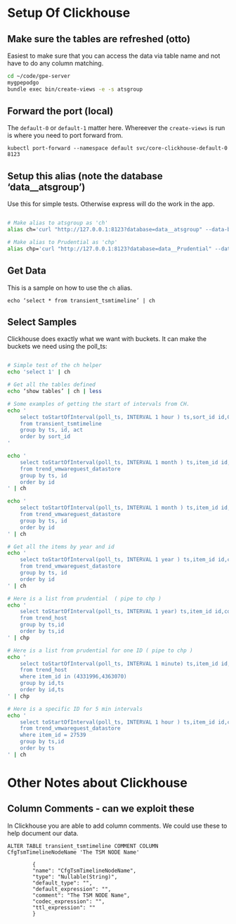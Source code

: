 # Setup Of Clickhouse 

## Make sure the tables are refreshed (otto)

Easiest to make sure that you can access the data via table name
and not have to do any column matching.

```bash
cd ~/code/gpe-server
mygpepodgo 
bundle exec bin/create-views -e -s atsgroup
```

## Forward the port (local)

The `default-0` or `default-1` matter here. Whereever the `create-views` is run is where you need
to port forward from. 

`kubectl port-forward --namespace default svc/core-clickhouse-default-0 8123`

## Setup this alias (note the database ‘data__atsgroup’)

Use this for simple tests. Otherwise express will do the work in the app. 

```bash

# Make alias to atsgroup as 'ch'
alias ch='curl "http://127.0.0.1:8123?database=data__atsgroup" --data-binary @-'

# Make alias to Prudential as 'chp'
alias chp='curl "http://127.0.0.1:8123?database=data__Prudential" --data-binary @-'

```

## Get Data

This is a sample on how to use the `ch` alias.

`echo ‘select * from transient_tsmtimeline’ | ch`


## Select Samples

Clickhouse does exactly what we want with buckets. It can make the buckets we need using the poll_ts:


```bash

# Simple test of the ch helper
echo 'select 1' | ch

# Get all the tables defined
echo ‘show tables’ | ch | less

# Some examples of getting the start of intervals from CH.
echo '
    select toStartOfInterval(poll_ts, INTERVAL 1 hour ) ts,sort_id id,CfgTsmTimelineActivity act,count(*) 
    from transient_tsmtimeline 
    group by ts, id, act 
    order by sort_id
'

echo '
    select toStartOfInterval(poll_ts, INTERVAL 1 month ) ts,item_id id,count(*) 
    from trend_vmwareguest_datastore 
    group by ts, id 
    order by id
' | ch

echo '
    select toStartOfInterval(poll_ts, INTERVAL 1 month ) ts,item_id id,count(*) 
    from trend_vmwareguest_datastore 
    group by ts, id 
    order by id
' | ch

# Get all the items by year and id
echo '
    select toStartOfInterval(poll_ts, INTERVAL 1 year ) ts,item_id id,count(*) 
    from trend_vmwareguest_datastore 
    group by ts, id 
    order by id
' | ch

# Here is a list from prudential  ( pipe to chp )
echo '
    select toStartOfInterval(poll_ts, INTERVAL 1 year) ts,item_id id,count(*) 
    from trend_host 
    group by ts,id 
    order by ts,id
' | chp

# Here is a list from prudential for one ID ( pipe to chp )
echo '
    select toStartOfInterval(poll_ts, INTERVAL 1 minute) ts,item_id id,count(*) 
    from trend_host
    where item_id in (4331996,4363070)
    group by id,ts 
    order by id,ts
' | chp

# Here is a specific ID for 5 min intervals
echo '
    select toStartOfInterval(poll_ts, INTERVAL 1 hour ) ts,item_id id,count(*) 
    from trend_vmwareguest_datastore
    where item_id = 27539 
    group by ts,id
    order by ts
' | ch


```


# Other Notes about Clickhouse

## Column Comments - can we exploit these

In Clickhouse you are able to add column comments. We could use these to help document our data.

`ALTER TABLE transient_tsmtimeline COMMENT COLUMN CfgTsmTimelineNodeName 'The TSM NODE Name'`

```
        {
        "name": "CfgTsmTimelineNodeName",
        "type": "Nullable(String)",
        "default_type": "",
        "default_expression": "",
        "comment": "The TSM NODE Name",
        "codec_expression": "",
        "ttl_expression": ""
        }
```